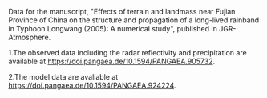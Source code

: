 Data for the manuscript, "Effects of terrain and landmass near Fujian Province of China on the structure and propagation of a long-lived rainband in Typhoon Longwang (2005): A numerical study", published in JGR-Atmosphere.

1.The observed data including the radar reflectivity and precipitation are available at https://doi.pangaea.de/10.1594/PANGAEA.905732.

2.The model data are avaliable at https://doi.pangaea.de/10.1594/PANGAEA.924224.
